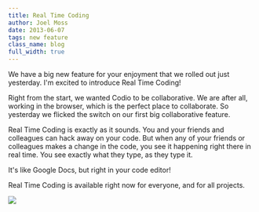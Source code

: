 ```yaml
---
title: Real Time Coding
author: Joel Moss
date: 2013-06-07
tags: new feature
class_name: blog
full_width: true
---
```


We have a big new feature for your enjoyment that we rolled out just yesterday. I'm excited to introduce Real Time Coding!

Right from the start, we wanted Codio to be collaborative. We are after all, working in the browser, which is the perfect place to collaborate. So yesterday we flicked the switch on our first big collaborative feature.

Real Time Coding is exactly as it sounds. You and your friends and colleagues can hack away on your code. But when any of your friends or colleagues makes a change in the code, you see it happening right there in real time. You see exactly what they type, as they type it.

It's like Google Docs, but right in your code editor!

Real Time Coding is available right now for everyone, and for all projects.

![](blog/real-time-coding.gif)